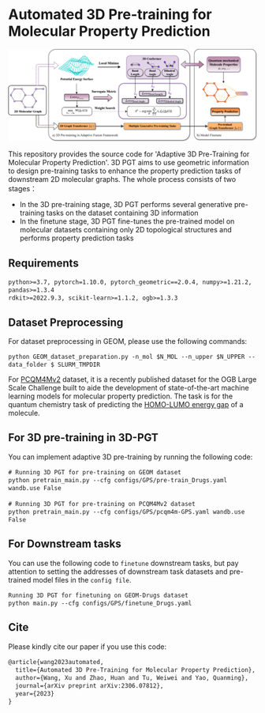 # Automated 3D Pre-training for Molecular Property Prediction

![3D PGT-viz](./Method_Framework.png)

This repository provides the source code for 'Adaptive 3D Pre-Training for Molecular Property Prediction'. 3D PGT aims to use geometric information to design pre-training tasks to enhance the property prediction tasks of downstream 2D molecular graphs.
The whole process consists of two stages：
- In the 3D pre-training stage, 3D PGT performs several generative pre-training tasks on the dataset containing 3D information
- In the finetune stage, 3D PGT fine-tunes the pre-trained model on molecular datasets containing only 2D topological structures and performs property prediction tasks

## Requirements
```
python>=3.7, pytorch=1.10.0, pytorch_geometric==2.0.4, numpy>=1.21.2, pandas>=1.3.4
rdkit>=2022.9.3, scikit-learn>=1.1.2, ogb>=1.3.3
```

## Dataset Preprocessing
For dataset preprocessing in GEOM, please use the following commands:
```
python GEOM_dataset_preparation.py -n_mol $N_MOL --n_upper $N_UPPER --data_folder $ SLURM_TMPDIR
```
For [PCQM4Mv2](https://arxiv.org/abs/2103.09430) dataset, it is a recently published dataset for the OGB Large Scale Challenge built to aide the development of state-of-the-art machine learning models for molecular property prediction. The task is for the quantum chemistry task of predicting the [HOMO-LUMO energy gap](https://en.wikipedia.org/wiki/HOMO_and_LUMO) of a molecule.

## For 3D pre-training in 3D-PGT

You can implement adaptive 3D pre-training by running the following code:
```
# Running 3D PGT for pre-training on GEOM dataset
python pretrain_main.py --cfg configs/GPS/pre-train_Drugs.yaml wandb.use False

# Running 3D PGT for pre-training on PCQM4Mv2 dataset
python pretrain_main.py --cfg configs/GPS/pcqm4m-GPS.yaml wandb.use False
```
## For Downstream tasks

You can use the following code to ```finetune``` downstream tasks, but pay attention to setting the addresses of downstream task datasets and pre-trained model files in the ```config file```.
```
Running 3D PGT for finetuning on GEOM-Drugs dataset
python main.py --cfg configs/GPS/finetune_Drugs.yaml
```

## Cite
Please kindly cite our paper if you use this code:
```
@article{wang2023automated,
  title={Automated 3D Pre-Training for Molecular Property Prediction},
  author={Wang, Xu and Zhao, Huan and Tu, Weiwei and Yao, Quanming},
  journal={arXiv preprint arXiv:2306.07812},
  year={2023}
}
```
